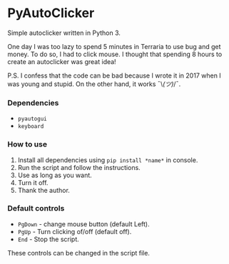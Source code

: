 # PyAutoClicker
Simple autoclicker written in Python 3.

One day I was too lazy to spend 5 minutes in Terraria to use bug and get money. To do so, I had to click mouse. I thought that spending 8 hours to create an autoclicker was great idea!

P.S. I confess that the code can be bad because I wrote it in 2017 when I was young and stupid. On the other hand, it works ¯\\_(ツ)_/¯.

### Dependencies
* `pyautogui`
* `keyboard`

### How to use
1. Install all dependencies using `pip install *name*` in console.
2. Run the script and follow the instructions.
3. Use as long as you want.
4. Turn it off.
5. Thank the author.

### Default controls
* `PgDown` - change mouse button (default Left).
* `PgUp` - Turn clicking of/off (default off).
* `End` - Stop the script.

These controls can be changed in the script file.
